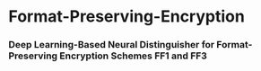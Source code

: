 # Format-Preserving-Encryption

### Deep Learning-Based Neural Distinguisher for Format-Preserving Encryption Schemes FF1 and FF3
